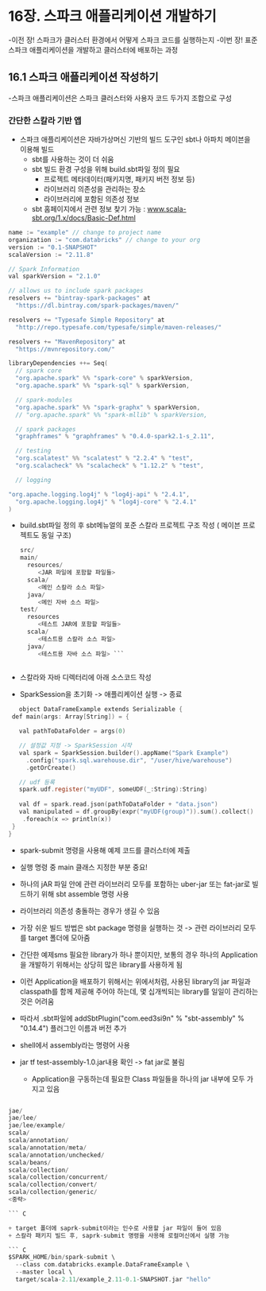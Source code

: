 
# 16장. 스파크 애플리케이션 개발하기  

-이전 장! 스파크가 클러스터 환경에서 어떻게 스파크 코드를 실행하는지
-이번 장! 표준 스파크 애플리케이션을 개발하고 클러스터에 배포하는 과정 

## 16.1 스파크 애플리케이션 작성하기 
-스파크 애플리케이션은 스파크 클러스터와 사용자 코드 두가지 조합으로 구성 

### 간단한 스칼라 기반 앱 
+ 스파크 애플리케이션은 자바가상머신 기반의 빌드 도구인 sbt나 아파치 메이븐을 이용해 빌드 
  + sbt를 사용하는 것이 더 쉬움 
  + sbt 빌드 환경 구성을 위해 build.sbt파일 정의 필요 
    + 프로젝트 메타데이터(패키지명, 패키지 버전 정보 등)
    + 라이브러리 의존성을 관리하는 장소 
    + 라이브러리에 포함된 의존성 정보 
  + sbt 홈페이지에서 관련 정보 찾기 가능 : www.scala-sbt.org/1.x/docs/Basic-Def.html

``` C
name := "example" // change to project name
organization := "com.databricks" // change to your org
version := "0.1-SNAPSHOT"
scalaVersion := "2.11.8"

// Spark Information
val sparkVersion = "2.1.0"

// allows us to include spark packages
resolvers += "bintray-spark-packages" at
  "https://dl.bintray.com/spark-packages/maven/"

resolvers += "Typesafe Simple Repository" at
  "http://repo.typesafe.com/typesafe/simple/maven-releases/"

resolvers += "MavenRepository" at
  "https://mvnrepository.com/"

libraryDependencies ++= Seq(
  // spark core
  "org.apache.spark" %% "spark-core" % sparkVersion,
  "org.apache.spark" %% "spark-sql" % sparkVersion,

  // spark-modules
  "org.apache.spark" %% "spark-graphx" % sparkVersion,
  // "org.apache.spark" %% "spark-mllib" % sparkVersion,

  // spark packages
  "graphframes" % "graphframes" % "0.4.0-spark2.1-s_2.11",

  // testing
  "org.scalatest" %% "scalatest" % "2.2.4" % "test",
  "org.scalacheck" %% "scalacheck" % "1.12.2" % "test",

  // logging

"org.apache.logging.log4j" % "log4j-api" % "2.4.1",
  "org.apache.logging.log4j" % "log4j-core" % "2.4.1"
) 
```

+ build.sbt파일 정의 후 sbt메뉴얼의 포준 스칼라 프로젝트 구조 작성 ( 메이븐 프로젝트도 동일 구조)
    
    
  ``` C
  src/
  main/
    resources/
       <JAR 파일에 포함할 파일들>
    scala/
       <메인 스칼라 소스 파일>
    java/
       <메인 자바 소스 파일>
  test/
    resources
       <테스트 JAR에 포함할 파일들>
    scala/
       <테스트용 스칼라 소스 파일>
    java/
       <테스트용 자바 소스 파일> ```  
       
+ 스칼라와 자바 디렉터리에 아래 소스코드 작성 
+ SparkSession을 초기화 -> 애플리케이션 실행 -> 종료 
    
 ``` C
    object DataFrameExample extends Serializable {
  def main(args: Array[String]) = {

    val pathToDataFolder = args(0)

    // 설정값 지정 -> SparkSession 시작
    val spark = SparkSession.builder().appName("Spark Example")
      .config("spark.sql.warehouse.dir", "/user/hive/warehouse")
      .getOrCreate()

    // udf 등록
    spark.udf.register("myUDF", someUDF(_:String):String)
    
    val df = spark.read.json(pathToDataFolder + "data.json")
    val manipulated = df.groupBy(expr("myUDF(group)")).sum().collect()
     .foreach(x => println(x))
  }
}  

```

+ spark-submit 명령을 사용해 예제 코드를 클러스터에 제출 
+ 실행 명령 중 main 클래스 지정한 부분 중요! 
+ 하나의 jAR 파일 안에 관련 라이브러리 모두를 포함하는 uber-jar 또는 fat-jar로 빌드하기 위해 sbt assemble 명령 사용 
+ 라이브러리 의존성 충돌하는 경우가 생길 수 있음 
+ 가장 쉬운 빌드 방법은 sbt package 명령을 실행하는 것 -> 관련 라이브러리 모두를 target 폴더에 모아줌 

+ 간단한 예제sms 필요한 library가 하나 뿐이지만, 보통의 경우 하나의 Application을 개발하기 위해서는 상당히 많은 library를 사용하게 됨 
+ 이런 Application을 배포하기 위해서는 위에서처럼, 사용된 library의 jar 파일과 classpath를 함께 제공해 주어야 하는데, 몇 십개씩되는 library를 일일이 관리하는 것은 어려움 
+ 따라서 .sbt파일에 addSbtPlugin("com.eed3si9n" % "sbt-assembly" % "0.14.4") 플러그인 이름과 버전 추가 
+ shell에서 assembly라는 명령어 사용 
+ jar tf test-assembly-1.0.jar내용 확인 -> fat jar로 불림 
  + Application을 구동하는데 필요한 Class 파일들을 하나의 jar 내부에 모두 가지고 있음 

``` C

jae/
jae/lee/
jae/lee/example/
scala/
scala/annotation/
scala/annotation/meta/
scala/annotation/unchecked/
scala/beans/
scala/collection/
scala/collection/concurrent/
scala/collection/convert/
scala/collection/generic/
<중략>

``` C

+ target 폴더에 saprk-submit이라는 인수로 사용할 jar 파일이 들어 있음 
+ 스칼라 패키지 빌드 후, saprk-submit 명령을 사용해 로컬머신에서 실행 가능 

``` C
$SPARK_HOME/bin/spark-submit \
  --class com.databricks.example.DataFrameExample \
  --master local \
  target/scala-2.11/example_2.11-0.1-SNAPSHOT.jar "hello"
``` 
  
 
